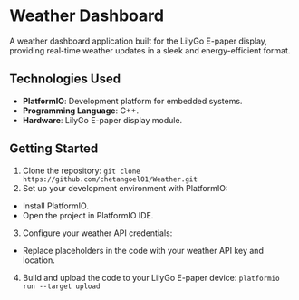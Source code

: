 # Weather Dashboard

A weather dashboard application built for the LilyGo E-paper display, providing real-time weather updates in a sleek and energy-efficient format.

## Technologies Used
- **PlatformIO**: Development platform for embedded systems.
- **Programming Language**: C++.
- **Hardware**: LilyGo E-paper display module.

## Getting Started
1. Clone the repository:
   ```git clone https://github.com/chetangoel01/Weather.git```
2. Set up your development environment with PlatformIO:
- Install PlatformIO.
- Open the project in PlatformIO IDE.
3. Configure your weather API credentials:
- Replace placeholders in the code with your weather API key and location.
4. Build and upload the code to your LilyGo E-paper device:
  ```platformio run --target upload```
